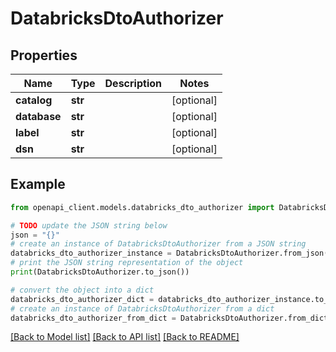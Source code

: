 # DatabricksDtoAuthorizer


## Properties

Name | Type | Description | Notes
------------ | ------------- | ------------- | -------------
**catalog** | **str** |  | [optional] 
**database** | **str** |  | [optional] 
**label** | **str** |  | [optional] 
**dsn** | **str** |  | [optional] 

## Example

```python
from openapi_client.models.databricks_dto_authorizer import DatabricksDtoAuthorizer

# TODO update the JSON string below
json = "{}"
# create an instance of DatabricksDtoAuthorizer from a JSON string
databricks_dto_authorizer_instance = DatabricksDtoAuthorizer.from_json(json)
# print the JSON string representation of the object
print(DatabricksDtoAuthorizer.to_json())

# convert the object into a dict
databricks_dto_authorizer_dict = databricks_dto_authorizer_instance.to_dict()
# create an instance of DatabricksDtoAuthorizer from a dict
databricks_dto_authorizer_from_dict = DatabricksDtoAuthorizer.from_dict(databricks_dto_authorizer_dict)
```
[[Back to Model list]](../README.md#documentation-for-models) [[Back to API list]](../README.md#documentation-for-api-endpoints) [[Back to README]](../README.md)


